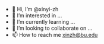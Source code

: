 - 👋 Hi, I’m @xinyi-zh
- 👀 I’m interested in ...
- 🌱 I’m currently learning ...
- 💞️ I’m looking to collaborate on ...
- 📫 How to reach me xinzh@bu.edu


<!---
xinyi-zh/xinyi-zh is a ✨ special ✨ repository because its `README.md` (this file) appears on your GitHub profile.
You can click the Preview link to take a look at your changes.
--->
